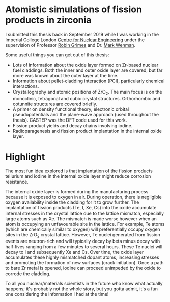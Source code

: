 # Atomistic simulations of fission products in zirconia

I submitted this thesis back in September 2019 while I was working in the Imperial College London [Centre for Nuclear Engineering](https://www.imperial.ac.uk/nuclear-engineering/) under the supervision of Professor [Robin Grimes](https://en.wikipedia.org/wiki/Robin_Grimes) and Dr. [Mark Wenman](https://www.imperial.ac.uk/people/m.wenman).

Some useful things you can get out of this thesis:
- Lots of information about the oxide layer formed on Zr-based nuclear fuel claddings. Both the inner and outer oxide layer are covered, but far more was known about the outer layer at the time.
- Information about pellet-cladding interaction (PCI), particularly chemical interactions.
- Crystallography and atomic positions of ZrO<sub>2</sub>. The main focus is on the monoclinic, tetragonal and cubic crystal structures. Orthorhombic and cotunnite structures are covered briefly.
- A primer on density functional theory, electronic orbital pseudopotentials and the plane-wave approach (used throughout the thesis). CASTEP was the DFT code used for this work.
- Fission product yields and decay chains involving iodine. 
- Radioparagenesis and fission product implantation in the internal oxide layer.

# Highlight
The most fun idea explored is that implantation of the fission products tellurium and iodine in the internal oxide layer might reduce corrosion resistance. 

The internal oxide layer is formed during the manufacturing process because it is exposed to oxygen in air. During operation, there is negligible oxygen availability inside the cladding for it to grow further. The implantation of fission products (Te, I, Xe, Cs) into the oxide accumulate internal stresses in the crystal lattice due to the lattice mismatch, especially large atoms such as Xe. The mismatch is made worse however when an atom is occupying an unfavourable site in the lattice. For example, Te atoms (which are chemically similar to oxygen) will preferentially occupy oxygen sites in the ZrO<sub>2</sub> crystal lattice. However, Te nuclei generated from fission events are neutron-rich and will typically decay by beta minus decay with half-lives ranging from a few minutes to several hours. These Te nuclei will decay to I and subsequently Xe and Cs. Over time, the oxide layer accumulates these highly mismatched dopant atoms, increasing stresses and promoting the formation of new surfaces (crack initiation). Once a path to bare Zr metal is opened, iodine can proceed unimpeded by the oxide to corrode the cladding.

To all you nuclear/materials scientists in the future who know what actually happens; it's probably not the whole story, but you gotta admit, it's a fun one considering the information I had at the time!
